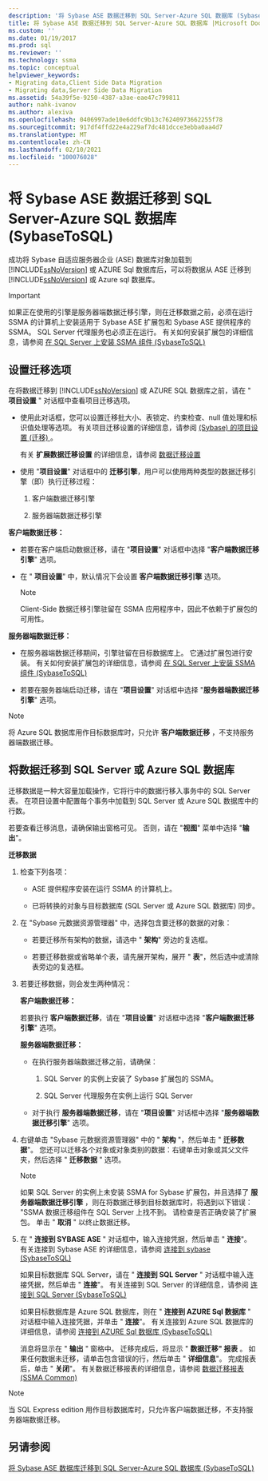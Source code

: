 ```yaml
---
description: '将 Sybase ASE 数据迁移到 SQL Server-Azure SQL 数据库 (SybaseToSQL) '
title: 将 Sybase ASE 数据迁移到 SQL Server-Azure SQL 数据库 |Microsoft Docs
ms.custom: ''
ms.date: 01/19/2017
ms.prod: sql
ms.reviewer: ''
ms.technology: ssma
ms.topic: conceptual
helpviewer_keywords:
- Migrating data,Client Side Data Migration
- Migrating data,Server Side Data Migration
ms.assetid: 54a39f5e-9250-4387-a3ae-eae47c799811
author: nahk-ivanov
ms.author: alexiva
ms.openlocfilehash: 0406997ade10e6ddfc9b13c76240973662255f78
ms.sourcegitcommit: 917df4ffd22e4a229af7dc481dcce3ebba0aa4d7
ms.translationtype: MT
ms.contentlocale: zh-CN
ms.lasthandoff: 02/10/2021
ms.locfileid: "100076028"
---
```

# <a name="migrating-sybase-ase-data-into-sql-server---azure-sql-database--sybasetosql"></a>将 Sybase ASE 数据迁移到 SQL Server-Azure SQL 数据库 (SybaseToSQL) 
成功将 Sybase 自适应服务器企业 (ASE) 数据库对象加载到 [!INCLUDE[ssNoVersion](../../includes/ssnoversion-md.md)] 或 AZURE Sql 数据库后，可以将数据从 ASE 迁移到 [!INCLUDE[ssNoVersion](../../includes/ssnoversion-md.md)] 或 Azure sql 数据库。  
  
> [!IMPORTANT]  
> 如果正在使用的引擎是服务器端数据迁移引擎，则在迁移数据之前，必须在运行 SSMA 的计算机上安装适用于 Sybase ASE 扩展包和 Sybase ASE 提供程序的 SSMA。 SQL Server 代理服务也必须正在运行。 有关如何安装扩展包的详细信息，请参阅 [在 SQL Server 上安装 SSMA 组件 (SybaseToSQL) ](./installing-ssma-components-on-sql-server-sybasetosql.md)  
  
## <a name="setting-migration-options"></a>设置迁移选项  
在将数据迁移到 [!INCLUDE[ssNoVersion](../../includes/ssnoversion-md.md)] 或 AZURE SQL 数据库之前，请在 " **项目设置** " 对话框中查看项目迁移选项。  
  
-   使用此对话框，您可以设置迁移批大小、表锁定、约束检查、null 值处理和标识值处理等选项。 有关项目迁移设置的详细信息，请参阅 [ (Sybase) 的项目设置 (迁移) ](./project-settings-migration-sybasetosql.md)。  
  
    有关 **扩展数据迁移设置** 的详细信息，请参阅 [数据迁移设置](data-migration-settings-sybasetosql.md)  
  
-   使用 "**项目设置**" 对话框中的 **迁移引擎**，用户可以使用两种类型的数据迁移引擎（即）执行迁移过程：  
  
    1.  客户端数据迁移引擎  
  
    2.  服务器端数据迁移引擎  
  
**客户端数据迁移：**  
  
-   若要在客户端启动数据迁移，请在 "**项目设置**" 对话框中选择 "**客户端数据迁移引擎**" 选项。  
  
-   在 " **项目设置**" 中，默认情况下会设置 **客户端数据迁移引擎** 选项。  
  
    > [!NOTE]  
    > Client-Side 数据迁移引擎驻留在 SSMA 应用程序中，因此不依赖于扩展包的可用性。  
  
**服务器端数据迁移：**  
  
-   在服务器端数据迁移期间，引擎驻留在目标数据库上。 它通过扩展包进行安装。 有关如何安装扩展包的详细信息，请参阅 [在 SQL Server 上安装 SSMA 组件 (SybaseToSQL) ](./installing-ssma-components-on-sql-server-sybasetosql.md)  
  
-   若要在服务器端启动迁移，请在 "**项目设置**" 对话框中选择 "**服务器端数据迁移引擎**" 选项。  
  
> [!NOTE]  
> 将 Azure SQL 数据库用作目标数据库时，只允许 **客户端数据迁移** ，不支持服务器端数据迁移。  
  
## <a name="migrating-data-to-sql-server-or-azure-sql-database"></a>将数据迁移到 SQL Server 或 Azure SQL 数据库  
迁移数据是一种大容量加载操作，它将行中的数据行移入事务中的 SQL Server 表。 在项目设置中配置每个事务中加载到 SQL Server 或 Azure SQL 数据库中的行数。  
  
若要查看迁移消息，请确保输出窗格可见。 否则，请在 "**视图**" 菜单中选择 "**输出**"。  
  
**迁移数据**  
  
1.  检查下列各项：  
  
    -   ASE 提供程序安装在运行 SSMA 的计算机上。  
  
    -   已将转换的对象与目标数据库 (SQL Server 或 Azure SQL 数据库) 同步。  
  
2.  在 "Sybase 元数据资源管理器" 中，选择包含要迁移的数据的对象：  
  
    -   若要迁移所有架构的数据，请选中 " **架构**" 旁边的复选框。  
  
    -   若要迁移数据或省略单个表，请先展开架构，展开 " **表**"，然后选中或清除表旁边的复选框。  
  
3.  若要迁移数据，则会发生两种情况：  
  
    **客户端数据迁移：**  
  
    若要执行 **客户端数据迁移**，请在 "**项目设置**" 对话框中选择 "**客户端数据迁移引擎**" 选项。  
  
    **服务器端数据迁移：**  
  
    -   在执行服务器端数据迁移之前，请确保：  
  
        1.  SQL Server 的实例上安装了 Sybase 扩展包的 SSMA。  
  
        2.  SQL Server 代理服务在实例上运行 SQL Server  
  
    -   对于执行 **服务器端数据迁移**，请在 "**项目设置**" 对话框中选择 "**服务器端数据迁移引擎**" 选项。  
  
4.  右键单击 "Sybase 元数据资源管理器" 中的 " **架构** "，然后单击 " **迁移数据**"。 您还可以迁移各个对象或对象类别的数据：右键单击对象或其父文件夹，然后选择 " **迁移数据** " 选项。  
  
    > [!NOTE]  
    > 如果 SQL Server 的实例上未安装 SSMA for Sybase 扩展包，并且选择了 **服务器端数据迁移引擎** ，则在将数据迁移到目标数据库时，将遇到以下错误： "SSMA 数据迁移组件在 SQL Server 上找不到。 请检查是否正确安装了扩展包。 单击 " **取消** " 以终止数据迁移。  
  
5.  在 " **连接到 SYBASE ASE** " 对话框中，输入连接凭据，然后单击 " **连接**"。 有关连接到 Sybase ASE 的详细信息，请参阅 [连接到 sybase &#40;SybaseToSQL&#41;](../../ssma/sybase/connect-to-sybase-sybasetosql.md)  
  
    如果目标数据库 SQL Server，请在 " **连接到 SQL Server** " 对话框中输入连接凭据，然后单击 " **连接**"。 有关连接到 SQL Server 的详细信息，请参阅 [连接到 SQL Server (SybaseToSQL) ](./connecting-to-sql-server-sybasetosql.md)  
  
    如果目标数据库是 Azure SQL 数据库，则在 " **连接到 AZURE Sql 数据库** " 对话框中输入连接凭据，并单击 " **连接**"。 有关连接到 Azure SQL 数据库的详细信息，请参阅 [连接到 AZURE Sql 数据库 &#40;SybaseToSQL&#41;](../../ssma/sybase/connecting-to-azure-sql-db-sybasetosql.md)  
  
    消息将显示在 " **输出** " 窗格中。 迁移完成后，将显示 " **数据迁移" 报表** 。 如果任何数据未迁移，请单击包含错误的行，然后单击 " **详细信息**"。 完成报表后，单击 " **关闭**"。 有关数据迁移报表的详细信息，请参阅 [数据迁移报表 (SSMA Common) ](./data-migration-report-sybasetosql.md)  
  
> [!NOTE]  
> 当 SQL Express edition 用作目标数据库时，只允许客户端数据迁移，不支持服务器端数据迁移。  
  
## <a name="see-also"></a>另请参阅  
[将 Sybase ASE 数据库迁移到 SQL Server-Azure SQL 数据库 &#40;SybaseToSQL&#41;](../../ssma/sybase/migrating-sybase-ase-databases-to-sql-server-azure-sql-db-sybasetosql.md)  
